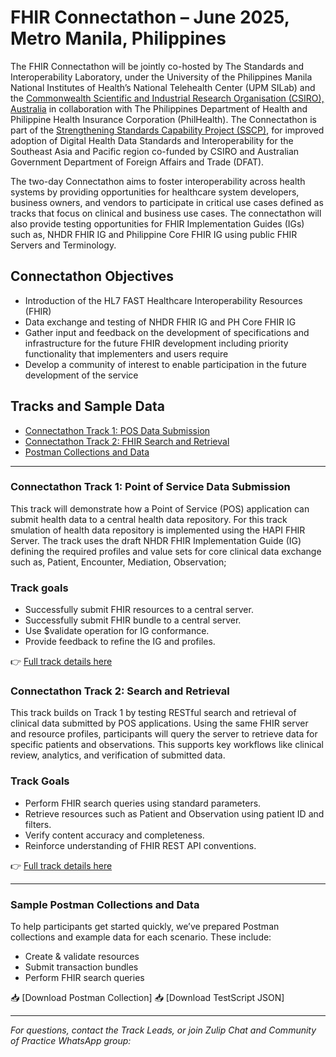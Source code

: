 # FHIR Connectathon – June 2025, Metro Manila, Philippines

The FHIR Connectathon will be jointly co-hosted by The Standards and Interoperability Laboratory, under the University of the Philippines Manila National Institutes of Health’s National Telehealth Center (UPM SILab) and the [Commonwealth Scientific and Industrial Research Organisation (CSIRO), Australia](https://www.csiro.au/) in collaboration with The Philippines Department of Health and Philippine Health Insurance Corporation (PhilHealth). The Connectathon is part of the [Strengthening Standards Capability Project (SSCP)](https://sscp.health), for improved adoption of Digital Health Data Standards and Interoperability for the Southeast Asia and Pacific region co-funded by CSIRO and Australian Government Department of Foreign Affairs and Trade (DFAT).

The two-day Connectathon aims to foster interoperability across health systems by providing opportunities for healthcare system developers, business owners, and vendors to participate in critical use cases defined as tracks that focus on clinical and business use cases. The connectathon will also provide testing opportunities for FHIR Implementation Guides (IGs) such as, NHDR FHIR IG and Philippine Core FHIR IG using public FHIR Servers and Terminology. 


## Connectathon Objectives 

* Introduction of the HL7 FAST Healthcare Interoperability Resources (FHIR) 
* Data exchange and testing of NHDR FHIR IG and PH Core FHIR IG 
* Gather input and feedback on the development of specifications and infrastructure for the future FHIR development including priority functionality that implementers and users require
* Develop a community of interest to enable participation in the future development of the service
  

## Tracks and Sample Data

- [Connectathon Track 1: POS Data Submission](#connectathon-track-1-pos-data-submission)
- [Connectathon Track 2: FHIR Search and Retrieval](#connectathon-track-2-fhir-search-and-retrieval)
- [Postman Collections and Data](#sample-postman-collections-and-data)

---

### Connectathon Track 1: Point of Service Data Submission

This track will demonstrate how a Point of Service (POS) application can submit health data to a central health data repository. For this track smulation of health data repository is implemented using the HAPI FHIR Server. The track uses the draft NHDR FHIR Implementation Guide (IG) defining the required profiles and value sets for core clinical data exchange such as, Patient, Encounter, Mediation, Observation; <!-- please review and add resoruces which are ready to use --> 

### Track goals

- Successfully submit FHIR resources to a central server.
- Successfully submit FHIR bundle to a central server.
- Use $validate operation for IG conformance.
- Provide feedback to refine the IG and profiles.

👉 [Full track details here](./track-1/) 

### Connectathon Track 2: Search and Retrieval

This track builds on Track 1 by testing RESTful search and retrieval of clinical data submitted by POS applications. Using the same FHIR server and resource profiles, participants will query the server to retrieve data for specific patients and observations. This supports key workflows like clinical review, analytics, and verification of submitted data.

### Track Goals

- Perform FHIR search queries using standard parameters.
- Retrieve resources such as Patient and Observation using patient ID and filters.
- Verify content accuracy and completeness.
- Reinforce understanding of FHIR REST API conventions.

👉 [Full track details here](./track-2/) 

---

### Sample Postman Collections and Data

To help participants get started quickly, we’ve prepared Postman collections and example data for each scenario. These include:

- Create & validate resources
- Submit transaction bundles
- Perform FHIR search queries

📥 [Download Postman Collection] <!-- (./POS_Postman_Collection_v2_with_Search.json) --> 
📥 [Download TestScript JSON] <!-- (./POS_FHIR_TestScript.json) --> 

---

_For questions, contact the Track Leads, or join Zulip Chat and Community of Practice WhatsApp group:_ <!-- add details -->
